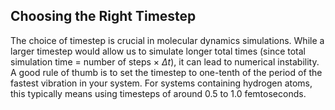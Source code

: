 ## Choosing the Right Timestep

The choice of timestep is crucial in molecular dynamics simulations. While a larger timestep would allow us to simulate longer total times (since total simulation time = number of steps &times; $\Delta t$), it can lead to numerical instability. A good rule of thumb is to set the timestep to one-tenth of the period of the fastest vibration in your system. For systems containing hydrogen atoms, this typically means using timesteps of around 0.5 to 1.0 femtoseconds.
